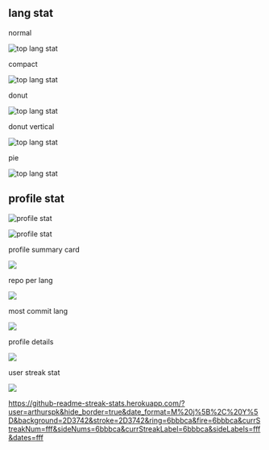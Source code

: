 
## lang stat
normal

![top lang stat](https://github-readme-stats.vercel.app/api/top-langs/?username=gnab&theme=tokyonight&show_icons=true)

compact

![top lang stat](https://github-readme-stats.vercel.app/api/top-langs/?username=gnab&layout=compact&theme=tokyonight&show_icons=true)

donut

![top lang stat](https://github-readme-stats.vercel.app/api/top-langs/?username=gnab&layout=donut&theme=tokyonight)

donut vertical

![top lang stat](https://github-readme-stats.vercel.app/api/top-langs/?username=gnab&layout=donut-vertical&theme=tokyonight)


pie

![top lang stat](https://github-readme-stats.vercel.app/api/top-langs/?username=gnab&layout=pie&theme=tokyonight)

## profile stat

![profile stat](https://github-readme-stats.vercel.app/api?username=cure53&show_icons=true&theme=tokyonight)

![profile stat](https://github-readme-stats.vercel.app/api?username=cure53&hide=issues,contribs&show_icons=true&theme=tokyonight)


profile summary card

![](http://github-profile-summary-cards.vercel.app/api/cards/stats?username=gnab&theme=tokyonight)

repo per lang

![](http://github-profile-summary-cards.vercel.app/api/cards/repos-per-language?username=gnab&theme=tokyonight)

most commit lang

![](http://github-profile-summary-cards.vercel.app/api/cards/most-commit-language?username=gnab&theme=tokyonight)

profile details

![](http://github-profile-summary-cards.vercel.app/api/cards/profile-details?username=gnab&theme=tokyonight)

user streak stat

![](https://github-readme-streak-stats.herokuapp.com/?user=gnab&theme=tokyonight)


https://github-readme-streak-stats.herokuapp.com/?user=arthurspk&hide_border=true&date_format=M%20j%5B%2C%20Y%5D&background=2D3742&stroke=2D3742&ring=6bbbca&fire=6bbbca&currStreakNum=fff&sideNums=6bbbca&currStreakLabel=6bbbca&sideLabels=fff&dates=fff
